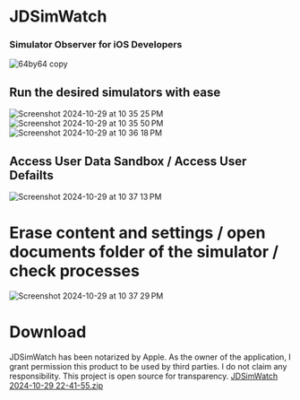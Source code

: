 # JDSimWatch
### Simulator Observer for iOS Developers

![64by64 copy](https://github.com/user-attachments/assets/222a3037-105b-4cc3-964c-2303ec839d40)

## Run the desired simulators with ease
![Screenshot 2024-10-29 at 10 35 25 PM](https://github.com/user-attachments/assets/ca177c91-551c-4147-8c7e-fa5f019a355f)
![Screenshot 2024-10-29 at 10 35 50 PM](https://github.com/user-attachments/assets/dbf1b5fd-4f6b-40ab-ad6b-79008c554377)
![Screenshot 2024-10-29 at 10 36 18 PM](https://github.com/user-attachments/assets/f660a881-cb68-4da4-bd41-7bd759eb5524)

## Access User Data Sandbox / Access User Defailts
![Screenshot 2024-10-29 at 10 37 13 PM](https://github.com/user-attachments/assets/aa7f5a37-eeb2-42f3-96af-f2038311a4da)

# Erase content and settings / open documents folder of the simulator / check processes
![Screenshot 2024-10-29 at 10 37 29 PM](https://github.com/user-attachments/assets/50883fcb-82d0-4112-ba82-cd7157a3a933)

# Download
JDSimWatch has been notarized by Apple.
As the owner of the application, I grant permission this product to be used by third parties.
I do not claim any responsibility.
This project is open source for transparency.
[JDSimWatch 2024-10-29 22-41-55.zip](https://github.com/user-attachments/files/17566710/JDSimWatch.2024-10-29.22-41-55.zip)

